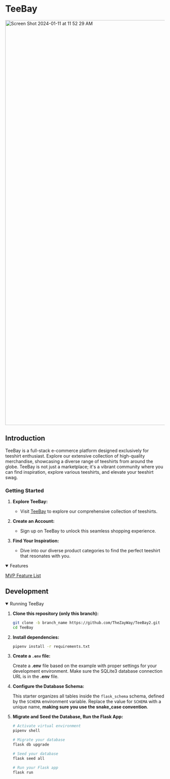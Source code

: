 # TeeBay

<img width="1280" alt="Screen Shot 2024-01-11 at 11 52 29 AM" src="https://github.com/TheZayWay/TeeBay2/assets/121142977/5028eabc-60c7-4e9c-bb0d-49797e1c9d3a">


## Introduction

TeeBay is a full-stack e-commerce platform designed exclusively for teeshirt enthusiast. Explore our extensive collection of high-quality merchandise, showcasing a diverse range of teeshirts from around the globe. TeeBay is not just a marketplace; it's a vibrant community where you can find inspiration, explore various teeshirts, and elevate your teeshirt swag.

### Getting Started

1. **Explore TeeBay:**
   - Visit [TeeBay](https://teebay2.onrender.com/) to explore our comprehensive collection of teeshirts.

2. **Create an Account:**
   - Sign up on TeeBay to unlock this seamless shopping experience.

3. **Find Your Inspiration:**
   - Dive into our diverse product categories to find the perfect teeshirt that resonates with you.


<details open>
  <summary>Features</summary>
  
   
   [MVP Feature List](https://github.com/TheZayWay/TeeBay2/wiki/MVP-Feature-List)
</details>

## Development
<details open>
  <summary>Running TeeBay</summary>
  
   1. **Clone this repository (only this branch):**

      ```bash
      git clone -b branch_name https://github.com/TheZayWay/TeeBay2.git
      cd TeeBay
      ```

  2. **Install dependencies:**

      ```bash
      pipenv install -r requirements.txt
      ```

  3. **Create a `.env` file:**

      Create a **.env** file based on the example with proper settings for your development environment. Make sure the SQLite3 database connection URL is in the **.env** file.

  4. **Configure the Database Schema:**

      This starter organizes all tables inside the `flask_schema` schema, defined by the `SCHEMA` environment variable. Replace the value for `SCHEMA` with a unique name, **making sure you use the snake_case convention**.

  5. **Migrate and Seed the Database, Run the Flask App:**

      ```bash
      # Activate virtual environment
      pipenv shell

      # Migrate your database
      flask db upgrade

      # Seed your database
      flask seed all

      # Run your Flask app
      flask run
      ```

</details>
